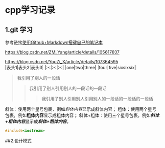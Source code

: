 # cpp学习记录
## 1.git  学习

参考链接[使用Github+Markdown搭键自己的笔记本](https://jiwangreal.blog.csdn.net/article/details/125141063)  


https://blog.csdn.net/ZM_Yang/article/details/105617607  

https://blog.csdn.net/YouZi_X/article/details/107364595  
|表头1|表头2|表头3|
|:-:|:-:|:-:|
|one|two|three|
|four|five|sixsixsix|  
> 我引用了别人的一段话  
>> 我引用了别人引用别人的一段话的一段话  
>>> 我引用了别人引用别人引用别人的一段话的一段话的一段话  
>>>  
斜体：使用两个星号包裹，例如*斜体内容*显示成斜体内容；
粗体：使用两个星号包裹，例如**粗体内容**显示成粗体内容；
斜体+粗体：使用三个星号包裹，例如***斜体+粗体内容***显示成***斜体+粗体内容***。
```c++
#include<iostream>  
```   

##2.设计模式

